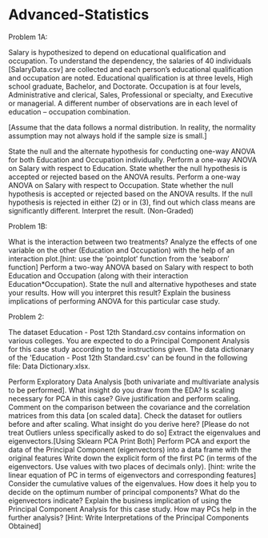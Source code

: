 # Advanced-Statistics

Problem 1A:

Salary is hypothesized to depend on educational qualification and occupation. To understand the dependency, the salaries of 40 individuals [SalaryData.csv] are collected and each person’s educational qualification and occupation are noted. Educational qualification is at three levels, High school graduate, Bachelor, and Doctorate. Occupation is at four levels, Administrative and clerical, Sales, Professional or specialty, and Executive or managerial. A different number of observations are in each level of education – occupation combination.

 [Assume that the data follows a normal distribution. In reality, the normality assumption may not always hold if the sample size is small.]

State the null and the alternate hypothesis for conducting one-way ANOVA for both Education and Occupation individually.
Perform a one-way ANOVA on Salary with respect to Education. State whether the null hypothesis is accepted or rejected based on the ANOVA results.
Perform a one-way ANOVA on Salary with respect to Occupation. State whether the null hypothesis is accepted or rejected based on the ANOVA results.
If the null hypothesis is rejected in either (2) or in (3), find out which class means are significantly different. Interpret the result. (Non-Graded)

Problem 1B:

What is the interaction between two treatments? Analyze the effects of one variable on the other (Education and Occupation) with the help of an interaction plot.[hint: use the ‘pointplot’ function from the ‘seaborn’ function]
Perform a two-way ANOVA based on Salary with respect to both Education and Occupation (along with their interaction Education*Occupation). State the null and alternative hypotheses and state your results. How will you interpret this result?
Explain the business implications of performing ANOVA for this particular case study.

Problem 2:

The dataset Education - Post 12th Standard.csv contains information on various colleges. You are expected to do a Principal Component Analysis for this case study according to the instructions given. The data dictionary of the 'Education - Post 12th Standard.csv' can be found in the following file: Data Dictionary.xlsx.

Perform Exploratory Data Analysis [both univariate and multivariate analysis to be performed]. What insight do you draw from the EDA?
Is scaling necessary for PCA in this case? Give justification and perform scaling.
Comment on the comparison between the covariance and the correlation matrices from this data [on scaled data].
Check the dataset for outliers before and after scaling. What insight do you derive here? [Please do not treat Outliers unless specifically asked to do so]
Extract the eigenvalues and eigenvectors.[Using Sklearn PCA Print Both]
Perform PCA and export the data of the Principal Component (eigenvectors) into a data frame with the original features
Write down the explicit form of the first PC (in terms of the eigenvectors. Use values with two places of decimals only). [hint: write the linear equation of PC in terms of eigenvectors and corresponding features]
Consider the cumulative values of the eigenvalues. How does it help you to decide on the optimum number of principal components? What do the eigenvectors indicate?
Explain the business implication of using the Principal Component Analysis for this case study. How may PCs help in the further analysis? [Hint: Write Interpretations of the Principal Components Obtained]
